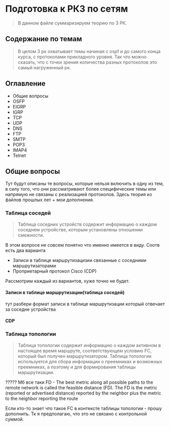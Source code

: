 # Подготовка к РК3 по сетям

> В данном файле суммаризируем теорию по 3 РК.

## Содержание по темам
> В целом 3 рк охватывает темы начиная с ospf и до самого конца курса, с протоколами прикладного уровня. Так что можно сказать, что с точки зрения количества разных протоколов это самый нагруженный рк.

## Оглавление

- Общие вопросы
- OSFP
- EIGRP
- IGRP
- TCP
- UDP
- DNS
- FTP
- SMTP
- POP3
- IMAP4
- Telnet


## Общие вопросы

Тут будут описаны те вопросы, которые нельзя включить в одну из тем, в силу того, что они рассматривают более специфические темы или напрямую не связаны с реализацией протоколов. Здесь теория из файлов прошлых лет + мои дополнения.

### Таблица соседей

> Таблица соседних устройств содержит информацию о каждом соседнем устройстве, которым установлены отношении смежности.

В этом вопросе не совсем понятно что именно имеется в виду. Соотв есть два варианта
- Записи в таблице маршрутизацизии связанные с соседними маршрутизаторами
- Проприетарный протокол Cisco (CDP)

Рассмотрим каждый из вариантов, хуже точно не будет.

#### Записи в таблице маршрутизации(таблица соседей)

тут разбери формат записи в таблице маршрутизации который отвечает за соседне устройства

#### CDP 



### Таблица топологии

> Таблица топологии содержит информацию о каждом активном в настоящее время маршруте, соответствующем условию FC, который был получен маршрутизатором. Таблица топологии используется для сбора информации о преемниках и возможных преемниках, а поэтому и для формирования таблицы маршрутизации.

?????
Мб все таки FD - The best metric along all possible paths to the remote network is called the feasible distance (FD). The FD is the metric (reported or advertised distance) reported by the neighbor plus the metric to the neighbor reporting the route

Если кто-то знает что такое FC в контексте таблицы топологии - прошу дополнить. Тк я предполагаю, что это не связано с контрольной суммой.

